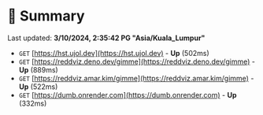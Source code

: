 # 📖 Summary
Last updated: **3/10/2024, 2:35:42 PG "Asia/Kuala_Lumpur"**

- `GET` [https://hst.ujol.dev](https://hst.ujol.dev) - **Up** (502ms)
- `GET` [https://reddviz.deno.dev/gimme](https://reddviz.deno.dev/gimme) - **Up** (889ms)
- `GET` [https://reddviz.amar.kim/gimme](https://reddviz.amar.kim/gimme) - **Up** (522ms)
- `GET` [https://dumb.onrender.com](https://dumb.onrender.com) - **Up** (332ms)
